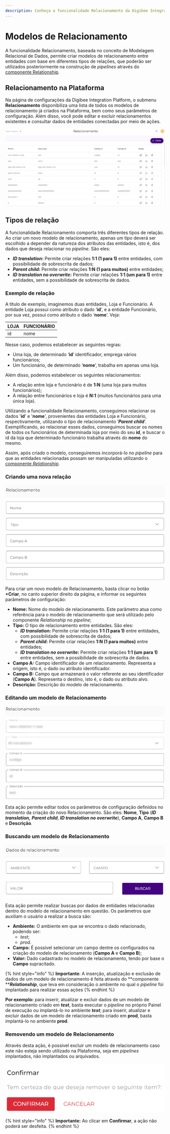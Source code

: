 ```yaml
---
description: Conheça a funcionalidade Relacionamento da Digibee Integration Platform
---
```


# Modelos de Relacionamento

A funcionalidade Relacionamento, baseada no conceito de Modelagem Relacional de Dados, permite criar modelos de relacionamento entre entidades com base em diferentes tipos de relações, que poderão ser utilizados posteriormente na construção de _pipelines_ através do [componente Relationship](../components/structured-data/relationship.md).

## Relacionamento na Plataforma

Na página de configurações da Digibee Integration Platform, o submenu **Relacionamento** disponibiliza uma lista de todos os modelos de relacionamento já criados na Plataforma, bem como seus parâmetros de configuração. Além disso, você pode editar e excluir relacionamentos existentes e consultar dados de entidades conectadas por meio de ações.

![](<../.gitbook/assets/01 (6).png>)

## Tipos de relação <a href="#h_004188821b" id="h_004188821b"></a>

A funcionalidade Relacionamento comporta três diferentes tipos de relação. Ao criar um novo modelo de relacionamento, apenas um tipo deverá ser escolhido a depender da natureza dos atributos das entidades, isto é, dos dados que deseja relacionar no _pipeline_. São eles:

* _**ID translation**_**:** Permite criar relações **1:1 (1 para 1)** entre entidades, com possibilidade de sobrescrita de dados;
* _**Parent child**_**:** Permite criar relações **1:N (1 para muitos)** entre entidades;
* _**ID translation no overwrite**_**:** Permite criar relações **1:1 (um para 1)** entre entidades, sem a possibilidade de sobrescrita de dados.

### Exemplo de relação <a href="#h_af35c226ef" id="h_af35c226ef"></a>

A título de exemplo, imaginemos duas entidades, Loja e Funcionário. A entidade Loja possui como atributo o dado ‘**id**’, e a entidade Funcionário, por sua vez, possui como atributo o dado ‘**nome**’. Veja:

| **LOJA** | **FUNCIONÁRIO** |
| -------- | --------------- |
| id       | nome            |

Nesse caso, podemos estabelecer as seguintes regras:

* Uma loja, de determinado ‘**id**’ identificador, emprega vários funcionários;
* Um funcionário, de determinado ‘**nome**’, trabalha em apenas uma loja.

Além disso, podemos estabelecer os seguintes relacionamentos:

* A relação entre loja e funcionário é de **1:N** (uma loja para muitos funcionários);
* A relação entre funcionários e loja é **N:1** (muitos funcionários para uma única loja).

Utilizando a funcionalidade Relacionamento, conseguimos relacionar os dados '**id**' e '**nome**', provenientes das entidades Loja e Funcionário, respectivamente, utilizando o tipo de relacionamento ‘_**Parent child**_’. Exemplificando, ao relacionar esses dados, conseguimos buscar os nomes de todos os funcionários de determinada loja por meio do seu **id**, e buscar o id da loja que determinado funcionário trabalha através do **nome** do mesmo.

Assim, após criado o modelo, conseguiremos incorporá-lo no _pipeline_ para que as entidades relacionadas possam ser manipuladas utilizando o [componente _Relationship_](../components/structured-data/relationship.md)_._

### Criando uma nova relação

![](<../.gitbook/assets/02 (13).png>)

Para criar um novo modelo de Relacionamento, basta clicar no botão **+Criar**, no canto superior direito da página, e informar os seguintes parâmetros de configuração:

* **Nome:** Nome do modelo de relacionamento. Este parâmetro atua como referência para o modelo de relacionamento que será utilizado pelo componente _Relationship_ no _pipeline_;
* **Tipo:** O tipo de relacionamento entre entidades. São eles:
  * _**ID translation**_**:** Permite criar relações **1:1 (1 para 1)** entre entidades, com possibilidade de sobrescrita de dados;
  * _**Parent child**_**:** Permite criar relações **1:N (1 para muitos)** entre entidades;
  * _**ID translation no overwrite**_**:** Permite criar relações **1:1 (um para 1)** entre entidades, sem a possibilidade de sobrescrita de dados.
* **Campo A:** Campo identificador de um relacionamento. Representa a origem, isto é, o dado ou atributo identificador.
* **Campo B:** Campo que armazenará o valor referente ao seu identificador (**Campo A**). Representa o destino, isto é, o dado ou atributo alvo.
* **Descrição:** Descrição do modelo de relacionamento.

### Editando um modelo de Relacionamento

![](<../.gitbook/assets/03 (10).png>)

Esta ação permite editar todos os parâmetros de configuração definidos no momento da criação do novo Relacionamento. São eles: **Nome**, **Tipo** (_**ID translation,**_ _**Parent child**_, _**ID translation no overwrite**_), **Campo A**, **Campo B** e **Descrição**.

### Buscando um modelo de Relacionamento

![](<../.gitbook/assets/04 (3).png>)

Esta ação permite realizar buscas por dados de entidades relacionadas dentro do modelo de relacionamento em questão. Os parâmetros que auxiliam o usuário a realizar a busca são:

* **Ambiente:** O ambiente em que se encontra o dado relacionado, podendo ser:
  * _test_;
  * _prod_.
* **Campo:** É possível selecionar um campo dentre os configurados na criação do modelo de relacionamento (**Campo A** e **Campo B**);
* **Valor:** Dado cadastrado no modelo de relacionamento, tendo por base o **Campo** supracitado.

{% hint style="info" %}
**Importante**: A inserção, atualização e exclusão de dados de um modelo de relacionamento é feita através do **componente **_**Relationship**_, que leva em consideração o ambiente no qual o _pipeline_ foi implantado para realizar essas ações
{% endhint %}

**Por exemplo:** para inserir, atualizar e excluir dados de um modelo de relacionamento criado em _**test**_, basta executar o _pipeline_ no próprio Painel de execução ou implantá-lo no ambiente _**test**_; para inserir, atualizar e excluir dados de um modelo de relacionamento criado em **prod**, basta implantá-lo no ambiente **prod**.

### Removendo um modelo de Relacionamento

Através desta ação, é possível excluir um modelo de relacionamento caso este não esteja sendo utilizado na Plataforma, seja em _pipelines_ implantados, não implantados ou arquivados.

![](<../.gitbook/assets/05 (5).png>)

{% hint style="info" %}
**Importante:** Ao clicar em **Confirmar**, a ação não poderá ser desfeita.
{% endhint %}

